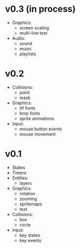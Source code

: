 v0.3 (in process)
=================
* Graphics:
    + screen scaling
    + multi-line text
* Audio:
    + sound
    + music
    + playlists

v0.2
====
* Collisions:
    + point
    + mask
* Graphics:
    + ttf fonts
    + bmp fonts
    + sprite animations
* Input:
    + mouse button events
    + mouse movement

v0.1
====
* States
* Timers
* Entities:
    * layers
* Graphics:
    * rotation
    * zooming
    * spritemaps
    * text
* Collisions:
    * box
    * circle
* Input:
    * key states
    * key events
